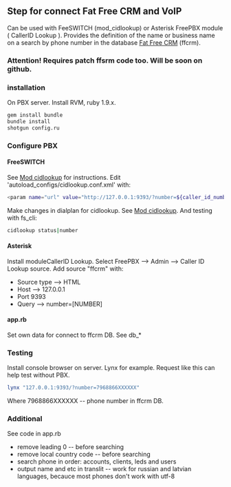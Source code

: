 ## Step for connect Fat Free CRM and VoIP
Can be used with FeeSWITCH (mod\_cidlookup) or Asterisk FreePBX module ( CallerID Lookup ).
Provides the definition of the name or business name on a search by phone number in the database [Fat Free CRM](http://www.fatfreecrm.com/) (ffcrm).

### Attention! Requires patch ffsrm code too. Will be soon on github.

### installation
On PBX server. Install RVM, ruby 1.9.x.

```bash
gem install bundle
bundle install
shotgun config.ru
```
### Configure PBX

#### FreeSWITCH 
See [Mod cidlookup](http://wiki.freeswitch.org/wiki/Mod_cidlookup) for instructions.
Edit 'autoload_configs/cidlookup.conf.xml' with:
```bash
<param name="url" value="http://127.0.0.1:9393/?number=${caller_id_number}"/>
```
Make changes in dialplan for cidlookup. See [Mod cidlookup](http://wiki.freeswitch.org/wiki/Mod_cidlookup). 
And testing with fs_cli:
```bash
cidlookup status|number
```
#### Asterisk
Install moduleCallerID Lookup. 
Select FreePBX --> Admin --> Caller ID Lookup source. Add source "ffcrm" with:

* Source type --> HTML
* Host --> 127.0.0.1
* Port 9393
* Query --> number=[NUMBER] 

#### app.rb

Set own data for connect to ffcrm DB. See db_*

### Testing
Install console browser on server. Lynx for example.
Request like this can help test without PBX.
```bash
lynx "127.0.0.1:9393/?number=7968866XXXXXX"
```
Where 7968866XXXXXX -- phone number in ffcrm DB.

### Additional
See code in app.rb

* remove leading 0 -- before searching
* remove local country code -- before searching
* search phone in order: accounts, clients, leds and users
* output name and etc in translit -- work for russian and latvian languages, becauce most phones don't work with utf-8

